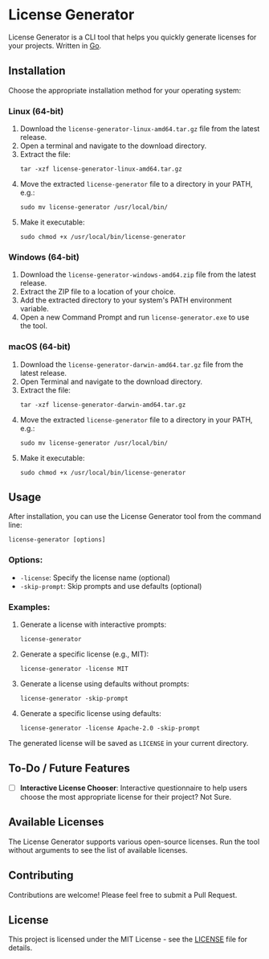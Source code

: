 # License Generator

License Generator is a CLI tool that helps you quickly generate licenses for your projects. Written in [Go](https://go.dev/).

## Installation

Choose the appropriate installation method for your operating system:

### Linux (64-bit)

1. Download the `license-generator-linux-amd64.tar.gz` file from the latest release.
2. Open a terminal and navigate to the download directory.
3. Extract the file:
   ```
   tar -xzf license-generator-linux-amd64.tar.gz
   ```
4. Move the extracted `license-generator` file to a directory in your PATH, e.g.:
   ```
   sudo mv license-generator /usr/local/bin/
   ```
5. Make it executable:
   ```
   sudo chmod +x /usr/local/bin/license-generator
   ```

### Windows (64-bit)

1. Download the `license-generator-windows-amd64.zip` file from the latest release.
2. Extract the ZIP file to a location of your choice.
3. Add the extracted directory to your system's PATH environment variable.
4. Open a new Command Prompt and run `license-generator.exe` to use the tool.

### macOS (64-bit)

1. Download the `license-generator-darwin-amd64.tar.gz` file from the latest release.
2. Open Terminal and navigate to the download directory.
3. Extract the file:
   ```
   tar -xzf license-generator-darwin-amd64.tar.gz
   ```
4. Move the extracted `license-generator` file to a directory in your PATH, e.g.:
   ```
   sudo mv license-generator /usr/local/bin/
   ```
5. Make it executable:
   ```
   sudo chmod +x /usr/local/bin/license-generator
   ```

## Usage

After installation, you can use the License Generator tool from the command line:

```
license-generator [options]
```

### Options:

- `-license`: Specify the license name (optional)
- `-skip-prompt`: Skip prompts and use defaults (optional)

### Examples:

1. Generate a license with interactive prompts:
   ```
   license-generator
   ```

2. Generate a specific license (e.g., MIT):
   ```
   license-generator -license MIT
   ```

3. Generate a license using defaults without prompts:
   ```
   license-generator -skip-prompt
   ```

4. Generate a specific license using defaults:
   ```
   license-generator -license Apache-2.0 -skip-prompt
   ```

The generated license will be saved as `LICENSE` in your current directory.

## To-Do / Future Features
- [ ] **Interactive License Chooser**: Interactive questionnaire to help users choose the most appropriate license for their project? Not Sure.

## Available Licenses

The License Generator supports various open-source licenses. Run the tool without arguments to see the list of available licenses.

## Contributing

Contributions are welcome! Please feel free to submit a Pull Request.

## License

This project is licensed under the MIT License - see the [LICENSE](LICENSE) file for details.

